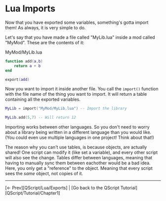 # Lua Imports

Now that you have exported some variables, something's gotta import them! As always, it is very simple to do.

Let's say that you have made a file called "MyLib.lua" inside a mod called "MyMod". These are the contents of it:


MyMod/MyLib.lua
```lua
function add(a,b)
    return a + b
end

export(add)
```

Now you want to import it inside another file. You call the `import()` function with the file name of the thing you want to import. It will return a table containing all the exported variables.

```lua
MyLib = import("MyMod/MyLib.lua") -- Import the library

MyLib.add(5,7) -- Will return 12
```

Importing works between other languages. So you don't need to worry about a library being written in a different language than you would like. (You could even use multiple languages in one project! Think about that!)

The reason why you can't use tables, is because objects, are actually shared! One script can modify it (like set a variable), and every other script will also see the change. Tables differ between languages, meaning that having to manually sync them between eachother would be a bad idea. Here, you only get a "reference" to the object. Meaning that every script sees the *same* object, not copies of it.

---

[<- Prev][QScript/Lua/Exports] | [Go back to the QScript Tutorial][QScript/Tutorial/Chapter1]